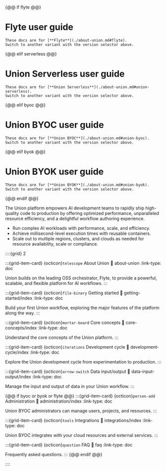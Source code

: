 {@@ if flyte @@}

# Flyte user guide

```{admonition} Flyte
These docs are for [**Flyte**](./about-union.md#flyte).
Switch to another variant with the version selector above.
```

{@@ elif serverless @@}

# Union Serverless user guide

```{admonition} Union Serverless
These docs are for [**Union Serverless**](./about-union.md#union-serverless).
Switch to another variant with the version selector above.
```

{@@ elif byoc @@}

# Union BYOC user guide

```{admonition} Union BYOC
These docs are for [**Union BYOC**](./about-union.md#union-byoc).
Switch to another variant with the version selector above.
```

{@@ elif byok @@}

# Union BYOK user guide

```{admonition} Union BYOK
These docs are for [**Union BYOK**](./about-union.md#union-byok).
Switch to another variant with the version selector above.
```

{@@ endif @@}

The Union platform empowers AI development teams to rapidly ship high-quality code to production by offering optimized performance, unparalleled resource efficiency, and a delightful workflow authoring experience.

* Run complex AI workloads with performance, scale, and efficiency.
* Achieve millisecond-level execution times with reusable containers.
* Scale out to multiple regions, clusters, and clouds as needed for resource availability, scale or compliance.


::::{grid} 2

:::{grid-item-card} {octicon}`telescope` About Union
:link: about-union
:link-type: doc

Union builds on the leading OSS orchestrator, Flyte, to provide a powerful, scalable, and flexible platform for AI workflows.
:::

:::{grid-item-card} {octicon}`file-binary` Getting started
:link: getting-started/index
:link-type: doc

Build your first Union workflow, exploring the major features of the platform along the way.
:::

:::{grid-item-card} {octicon}`mortar-board` Core concepts
:link: core-concepts/index
:link-type: doc

Understand the core concepts of the Union platform.
:::

:::{grid-item-card} {octicon}`iterations` Development cycle
:link: development-cycle/index
:link-type: doc

Explore the Union development cycle from experimentation to production.
:::

:::{grid-item-card} {octicon}`arrow-switch` Data input/output
:link: data-input-output/index
:link-type: doc

Manage the input and output of data in your Union workflow.
:::

{@@ if byoc or byok or flyte @@}
:::{grid-item-card} {octicon}`person-add` Administration
:link: administration/index
:link-type: doc

Union BYOC administrators can manage users, projects, and resources.
:::

:::{grid-item-card} {octicon}`tools` Integrations
:link: integrations/index
:link-type: doc

Union BYOC integrates with your cloud resources and external services.
:::

:::{grid-item-card} {octicon}`question` FAQ
:link: faq
:link-type: doc

Frequently asked questions.
:::
{@@ endif @@}

::::
